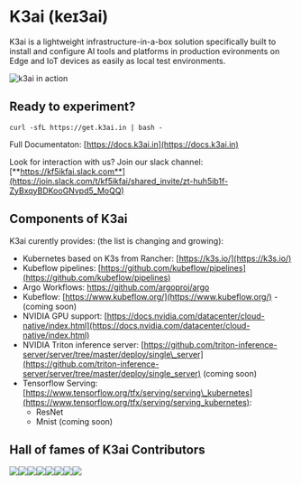 # K3ai \(keɪ3ai\)

K3ai is a lightweight infrastructure-in-a-box solution specifically built to install and configure AI tools and platforms in production evironments on Edge and IoT devices as easily as local test environments.

![k3ai in action](.gitbook/assets/aio.gif)


## Ready to experiment?

```text
curl -sfL https://get.k3ai.in | bash -
```

Full Documentaton:  [https://docs.k3ai.in](https://docs.k3ai.in)

Look for interaction with us? Join our slack channel:  [**https://kf5ikfai.slack.com**](https://join.slack.com/t/kf5ikfai/shared_invite/zt-huh5ib1f-ZyBxqyBDKooGNvpd5_MoQQ)

## Components of K3ai

K3ai curently provides: \(the list is changing and growing\):

* Kubernetes based on K3s from Rancher: [https://k3s.io/](https://k3s.io/)
* Kubeflow pipelines: [https://github.com/kubeflow/pipelines](https://github.com/kubeflow/pipelines)
* Argo Workflows: https://github.com/argoproj/argo
* Kubeflow: [https://www.kubeflow.org/](https://www.kubeflow.org/) - (coming soon)
* NVIDIA GPU support: [https://docs.nvidia.com/datacenter/cloud-native/index.html](https://docs.nvidia.com/datacenter/cloud-native/index.html)
* NVIDIA Triton inference server: [https://github.com/triton-inference-server/server/tree/master/deploy/single\_server](https://github.com/triton-inference-server/server/tree/master/deploy/single_server) (coming soon)
* Tensorflow Serving: [https://www.tensorflow.org/tfx/serving/serving\_kubernetes](https://www.tensorflow.org/tfx/serving/serving_kubernetes):
  * ResNet
  * Mnist (coming soon)

## Hall of fames of K3ai Contributors

[![](https://sourcerer.io/fame/alfsuse/kf5i/k3ai/images/0)](https://sourcerer.io/fame/alfsuse/kf5i/k3ai/links/0)[![](https://sourcerer.io/fame/alfsuse/kf5i/k3ai/images/1)](https://sourcerer.io/fame/alfsuse/kf5i/k3ai/links/1)[![](https://sourcerer.io/fame/alfsuse/kf5i/k3ai/images/2)](https://sourcerer.io/fame/alfsuse/kf5i/k3ai/links/2)[![](https://sourcerer.io/fame/alfsuse/kf5i/k3ai/images/3)](https://sourcerer.io/fame/alfsuse/kf5i/k3ai/links/3)[![](https://sourcerer.io/fame/alfsuse/kf5i/k3ai/images/4)](https://sourcerer.io/fame/alfsuse/kf5i/k3ai/links/4)[![](https://sourcerer.io/fame/alfsuse/kf5i/k3ai/images/5)](https://sourcerer.io/fame/alfsuse/kf5i/k3ai/links/5)[![](https://sourcerer.io/fame/alfsuse/kf5i/k3ai/images/6)](https://sourcerer.io/fame/alfsuse/kf5i/k3ai/links/6)[![](https://sourcerer.io/fame/alfsuse/kf5i/k3ai/images/7)](https://sourcerer.io/fame/alfsuse/kf5i/k3ai/links/7)
